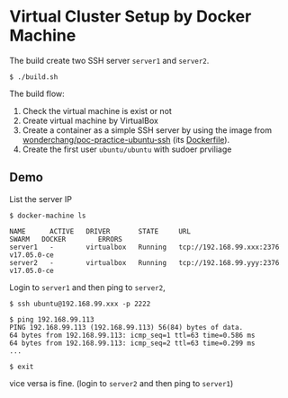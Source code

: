 # Virtual Cluster Setup by Docker Machine

The build create two SSH server `server1` and `server2`.

    $ ./build.sh

The build flow:

1. Check the virtual machine is exist or not
2. Create virtual machine by VirtualBox
3. Create a container as a simple SSH server by using the image from [wonderchang/poc-practice-ubuntu-ssh](https://hub.docker.com/r/wonderchang/poc-practice-ubuntu-ssh/) (its [Dockerfile](../../dockerfiles/ubuntu-ssh/Dockerfile)).
4. Create the first user `ubuntu/ubuntu` with sudoer prviliage

## Demo

List the server IP

    $ docker-machine ls

```
NAME      ACTIVE   DRIVER       STATE     URL                         SWARM   DOCKER        ERRORS
server1   -        virtualbox   Running   tcp://192.168.99.xxx:2376           v17.05.0-ce
server2   -        virtualbox   Running   tcp://192.168.99.yyy:2376           v17.05.0-ce
```

Login to `server1` and then ping to `server2`,

    $ ssh ubuntu@192.168.99.xxx -p 2222

```
$ ping 192.168.99.113
PING 192.168.99.113 (192.168.99.113) 56(84) bytes of data.
64 bytes from 192.168.99.113: icmp_seq=1 ttl=63 time=0.586 ms
64 bytes from 192.168.99.113: icmp_seq=2 ttl=63 time=0.299 ms
...
```

    $ exit

vice versa is fine. (login to `server2` and then ping to `server1`)
